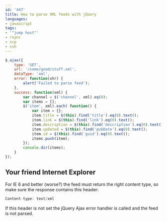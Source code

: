 ```yaml
---
id: '447'
title: How to parse XML feeds with jQuery
languages:
- javascript
tags:
- '"jump host"'
- rsync
- scp
- ssh
---
```


```javascript
$.ajax({
	type: 'GET',
	url: '/some/good/stuff.xml',
	dataType: 'xml',
	error: function(xhr) {
		alert('Failed to parse feed');
	},
	success: function(xml) {
		var channel = $('channel', xml).eq(0);
		var items = [];
		$('item', xml).each( function() {
			var item = {};
			item.title = $(this).find('title').eq(0).text();
			item.link = $(this).find('link').eq(0).text();
			item.description = $(this).find('description').eq(0).text();
			item.updated = $(this).find('pubDate').eq(0).text();
			item.id = $(this).find('guid').eq(0).text();
			items.push(item);
		});
		console.dir(items);
	}
});
```
    

Your friend Internet Explorer
-----------------------------

For IE 6 and better (worse?) the feed must return the right content type, so make sure the response contains this header:


```javascript
Content-type: text/xml
```
    

If this header is not set the jQuery Ajax error handler is called and the feed is not parsed.

